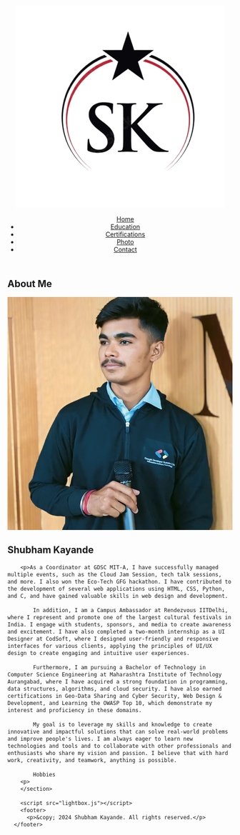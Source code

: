 <!DOCTYPE html>
<html lang="en">
<head>
    <meta charset="UTF-8">
    <meta name="viewport" content="width=device-width, initial-scale=1.0">
    <title>Shubham Kayande's Portfolio</title>
    <link href="https://fonts.googleapis.com/css2?family=Poppins:wght@300;400;500;600;700&display=swap" rel="stylesheet">
    <link rel="stylesheet" href="style.css">
    <script type="text/javascript" src="script.js"></script></head>
<body>
    <header>
        <div class="container">
            <div id="branding">
                <img src="Screenshot_2024-06-15_153549-removebg-preview.png" alt="Logo">
            </div>
            <nav>
                <ul>
                    <a href="index.html">Home</a>                    
                    <li><a href="#education" target="_blank">Education</a></li>
                    <li><a href="#certifications" target="_blank">Certifications</a></li>
                    <li><a href="#photos" target="_blank">Photo</a></li>
                    <li><a href="#contact" target="_blank">Contact</a></li>
                </ul>
            </nav>
        </div>
    </header>
   <!----> 
<section id="About Me">       
    <h2>About Me</h2>
<div class="profile-section">
    <div class="profile-pic">
      <img src="image.jpeg" alt="Shubham Kayande">
    </div>
    <h2 class="name-typing">
      <span class="name-wrapper">
        <span class="name">Shubham Kayande</span>
      </span>
    </h2>
  </div>

        <p>As a Coordinator at GDSC MIT-A, I have successfully managed multiple events, such as the Cloud Jam Session, tech talk sessions, and more. I also won the Eco-Tech GFG hackathon. I have contributed to the development of several web applications using HTML, CSS, Python, and C, and have gained valuable skills in web design and development.

            In addition, I am a Campus Ambassador at Rendezvous IITDelhi, where I represent and promote one of the largest cultural festivals in India. I engage with students, sponsors, and media to create awareness and excitement. I have also completed a two-month internship as a UI Designer at CodSoft, where I designed user-friendly and responsive interfaces for various clients, applying the principles of UI/UX design to create engaging and intuitive user experiences.
            
            Furthermore, I am pursuing a Bachelor of Technology in Computer Science Engineering at Maharashtra Institute of Technology Aurangabad, where I have acquired a strong foundation in programming, data structures, algorithms, and cloud security. I have also earned certifications in Geo-Data Sharing and Cyber Security, Web Design & Development, and Learning the OWASP Top 10, which demonstrate my interest and proficiency in these domains.
            
            My goal is to leverage my skills and knowledge to create innovative and impactful solutions that can solve real-world problems and improve people's lives. I am always eager to learn new technologies and tools and to collaborate with other professionals and enthusiasts who share my vision and passion. I believe that with hard work, creativity, and teamwork, anything is possible.
            
            Hobbies
        <p>
        </section>
   
        <script src="lightbox.js"></script>
        <footer>
          <p>&copy; 2024 Shubham Kayande. All rights reserved.</p>
      </footer>
  </body>
  </html>
        </section>
        
